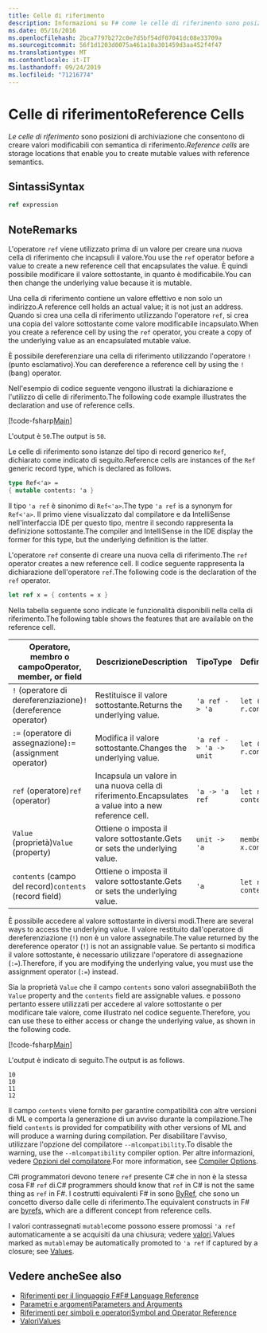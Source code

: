 ```yaml
---
title: Celle di riferimento
description: Informazioni su F# come le celle di riferimento sono posizioni di archiviazione che consentono di creare valori modificabili con la semantica di riferimento.
ms.date: 05/16/2016
ms.openlocfilehash: 2bca7797b272c0e7d5bf54df07041dc08e33709a
ms.sourcegitcommit: 56f1d1203d0075a461a10a301459d3aa452f4f47
ms.translationtype: MT
ms.contentlocale: it-IT
ms.lasthandoff: 09/24/2019
ms.locfileid: "71216774"
---
```

# <a name="reference-cells"></a><span data-ttu-id="effd6-103">Celle di riferimento</span><span class="sxs-lookup"><span data-stu-id="effd6-103">Reference Cells</span></span>

<span data-ttu-id="effd6-104">*Le celle di riferimento* sono posizioni di archiviazione che consentono di creare valori modificabili con semantica di riferimento.</span><span class="sxs-lookup"><span data-stu-id="effd6-104">*Reference cells* are storage locations that enable you to create mutable values with reference semantics.</span></span>

## <a name="syntax"></a><span data-ttu-id="effd6-105">Sintassi</span><span class="sxs-lookup"><span data-stu-id="effd6-105">Syntax</span></span>

```fsharp
ref expression
```

## <a name="remarks"></a><span data-ttu-id="effd6-106">Note</span><span class="sxs-lookup"><span data-stu-id="effd6-106">Remarks</span></span>

<span data-ttu-id="effd6-107">L'operatore `ref` viene utilizzato prima di un valore per creare una nuova cella di riferimento che incapsuli il valore.</span><span class="sxs-lookup"><span data-stu-id="effd6-107">You use the `ref` operator before a value to create a new reference cell that encapsulates the value.</span></span> <span data-ttu-id="effd6-108">È quindi possibile modificare il valore sottostante, in quanto è modificabile.</span><span class="sxs-lookup"><span data-stu-id="effd6-108">You can then change the underlying value because it is mutable.</span></span>

<span data-ttu-id="effd6-109">Una cella di riferimento contiene un valore effettivo e non solo un indirizzo.</span><span class="sxs-lookup"><span data-stu-id="effd6-109">A reference cell holds an actual value; it is not just an address.</span></span> <span data-ttu-id="effd6-110">Quando si crea una cella di riferimento utilizzando l'operatore `ref`, si crea una copia del valore sottostante come valore modificabile incapsulato.</span><span class="sxs-lookup"><span data-stu-id="effd6-110">When you create a reference cell by using the `ref` operator, you create a copy of the underlying value as an encapsulated mutable value.</span></span>

<span data-ttu-id="effd6-111">È possibile dereferenziare una cella di riferimento utilizzando l'operatore `!` (punto esclamativo).</span><span class="sxs-lookup"><span data-stu-id="effd6-111">You can dereference a reference cell by using the `!` (bang) operator.</span></span>

<span data-ttu-id="effd6-112">Nell'esempio di codice seguente vengono illustrati la dichiarazione e l'utilizzo di celle di riferimento.</span><span class="sxs-lookup"><span data-stu-id="effd6-112">The following code example illustrates the declaration and use of reference cells.</span></span>

[!code-fsharp[Main](~/samples/snippets/fsharp/lang-ref-1/snippet2201.fs)]

<span data-ttu-id="effd6-113">L'output è `50`.</span><span class="sxs-lookup"><span data-stu-id="effd6-113">The output is `50`.</span></span>

<span data-ttu-id="effd6-114">Le celle di riferimento sono istanze del tipo di record generico `Ref`, dichiarato come indicato di seguito.</span><span class="sxs-lookup"><span data-stu-id="effd6-114">Reference cells are instances of the `Ref` generic record type, which is declared as follows.</span></span>

```fsharp
type Ref<'a> =
{ mutable contents: 'a }
```

<span data-ttu-id="effd6-115">Il tipo `'a ref` è sinonimo di `Ref<'a>`.</span><span class="sxs-lookup"><span data-stu-id="effd6-115">The type `'a ref` is a synonym for `Ref<'a>`.</span></span> <span data-ttu-id="effd6-116">Il primo viene visualizzato dal compilatore e da IntelliSense nell'interfaccia IDE per questo tipo, mentre il secondo rappresenta la definizione sottostante.</span><span class="sxs-lookup"><span data-stu-id="effd6-116">The compiler and IntelliSense in the IDE display the former for this type, but the underlying definition is the latter.</span></span>

<span data-ttu-id="effd6-117">L'operatore `ref` consente di creare una nuova cella di riferimento.</span><span class="sxs-lookup"><span data-stu-id="effd6-117">The `ref` operator creates a new reference cell.</span></span> <span data-ttu-id="effd6-118">Il codice seguente rappresenta la dichiarazione dell'operatore `ref`.</span><span class="sxs-lookup"><span data-stu-id="effd6-118">The following code is the declaration of the `ref` operator.</span></span>

```fsharp
let ref x = { contents = x }
```

<span data-ttu-id="effd6-119">Nella tabella seguente sono indicate le funzionalità disponibili nella cella di riferimento.</span><span class="sxs-lookup"><span data-stu-id="effd6-119">The following table shows the features that are available on the reference cell.</span></span>

|<span data-ttu-id="effd6-120">Operatore, membro o campo</span><span class="sxs-lookup"><span data-stu-id="effd6-120">Operator, member, or field</span></span>|<span data-ttu-id="effd6-121">Descrizione</span><span class="sxs-lookup"><span data-stu-id="effd6-121">Description</span></span>|<span data-ttu-id="effd6-122">Tipo</span><span class="sxs-lookup"><span data-stu-id="effd6-122">Type</span></span>|<span data-ttu-id="effd6-123">Definizione</span><span class="sxs-lookup"><span data-stu-id="effd6-123">Definition</span></span>|
|--------------------------|-----------|----|----------|
|<span data-ttu-id="effd6-124">`!` (operatore di dereferenziazione)</span><span class="sxs-lookup"><span data-stu-id="effd6-124">`!` (dereference operator)</span></span>|<span data-ttu-id="effd6-125">Restituisce il valore sottostante.</span><span class="sxs-lookup"><span data-stu-id="effd6-125">Returns the underlying value.</span></span>|`'a ref -> 'a`|`let (!) r = r.contents`|
|<span data-ttu-id="effd6-126">`:=` (operatore di assegnazione)</span><span class="sxs-lookup"><span data-stu-id="effd6-126">`:=` (assignment operator)</span></span>|<span data-ttu-id="effd6-127">Modifica il valore sottostante.</span><span class="sxs-lookup"><span data-stu-id="effd6-127">Changes the underlying value.</span></span>|`'a ref -> 'a -> unit`|`let (:=) r x = r.contents <- x`|
|<span data-ttu-id="effd6-128">`ref` (operatore)</span><span class="sxs-lookup"><span data-stu-id="effd6-128">`ref` (operator)</span></span>|<span data-ttu-id="effd6-129">Incapsula un valore in una nuova cella di riferimento.</span><span class="sxs-lookup"><span data-stu-id="effd6-129">Encapsulates a value into a new reference cell.</span></span>|`'a -> 'a ref`|`let ref x = { contents = x }`|
|<span data-ttu-id="effd6-130">`Value` (proprietà)</span><span class="sxs-lookup"><span data-stu-id="effd6-130">`Value` (property)</span></span>|<span data-ttu-id="effd6-131">Ottiene o imposta il valore sottostante.</span><span class="sxs-lookup"><span data-stu-id="effd6-131">Gets or sets the underlying value.</span></span>|`unit -> 'a`|`member x.Value = x.contents`|
|<span data-ttu-id="effd6-132">`contents` (campo del record)</span><span class="sxs-lookup"><span data-stu-id="effd6-132">`contents` (record field)</span></span>|<span data-ttu-id="effd6-133">Ottiene o imposta il valore sottostante.</span><span class="sxs-lookup"><span data-stu-id="effd6-133">Gets or sets the underlying value.</span></span>|`'a`|`let ref x = { contents = x }`|

<span data-ttu-id="effd6-134">È possibile accedere al valore sottostante in diversi modi.</span><span class="sxs-lookup"><span data-stu-id="effd6-134">There are several ways to access the underlying value.</span></span> <span data-ttu-id="effd6-135">Il valore restituito dall'operatore di dereferenziazione (`!`) non è un valore assegnabile.</span><span class="sxs-lookup"><span data-stu-id="effd6-135">The value returned by the dereference operator (`!`) is not an assignable value.</span></span> <span data-ttu-id="effd6-136">Se pertanto si modifica il valore sottostante, è necessario utilizzare l'operatore di assegnazione (`:=`).</span><span class="sxs-lookup"><span data-stu-id="effd6-136">Therefore, if you are modifying the underlying value, you must use the assignment operator (`:=`) instead.</span></span>

<span data-ttu-id="effd6-137">Sia la proprietà `Value` che il campo `contents` sono valori assegnabili</span><span class="sxs-lookup"><span data-stu-id="effd6-137">Both the `Value` property and the `contents` field are assignable values.</span></span> <span data-ttu-id="effd6-138">e possono pertanto essere utilizzati per accedere al valore sottostante o per modificare tale valore, come illustrato nel codice seguente.</span><span class="sxs-lookup"><span data-stu-id="effd6-138">Therefore, you can use these to either access or change the underlying value, as shown in the following code.</span></span>

[!code-fsharp[Main](~/samples/snippets/fsharp/lang-ref-1/snippet2203.fs)]

<span data-ttu-id="effd6-139">L'output è indicato di seguito.</span><span class="sxs-lookup"><span data-stu-id="effd6-139">The output is as follows.</span></span>

```console
10
10
11
12
```

<span data-ttu-id="effd6-140">Il campo `contents` viene fornito per garantire compatibilità con altre versioni di ML e comporta la generazione di un avviso durante la compilazione.</span><span class="sxs-lookup"><span data-stu-id="effd6-140">The field `contents` is provided for compatibility with other versions of ML and will produce a warning during compilation.</span></span> <span data-ttu-id="effd6-141">Per disabilitare l'avviso, utilizzare l'opzione del compilatore `--mlcompatibility`.</span><span class="sxs-lookup"><span data-stu-id="effd6-141">To disable the warning, use the `--mlcompatibility` compiler option.</span></span> <span data-ttu-id="effd6-142">Per altre informazioni, vedere [Opzioni del compilatore](compiler-options.md).</span><span class="sxs-lookup"><span data-stu-id="effd6-142">For more information, see [Compiler Options](compiler-options.md).</span></span>

<span data-ttu-id="effd6-143">C#i programmatori devono tenere `ref` presente C# che in non è la stessa cosa F# `ref` di.</span><span class="sxs-lookup"><span data-stu-id="effd6-143">C# programmers should know that `ref` in C# is not the same thing as `ref` in F#.</span></span> <span data-ttu-id="effd6-144">I costrutti equivalenti F# in sono [ByRef](byrefs.md), che sono un concetto diverso dalle celle di riferimento.</span><span class="sxs-lookup"><span data-stu-id="effd6-144">The equivalent constructs in F# are [byrefs](byrefs.md), which are a different concept from reference cells.</span></span>

<span data-ttu-id="effd6-145">I valori contrassegnati `mutable`come possono essere promossi `'a ref` automaticamente a se acquisiti da una chiusura; vedere [valori](./values/index.md).</span><span class="sxs-lookup"><span data-stu-id="effd6-145">Values marked as `mutable`may be automatically promoted to `'a ref` if captured by a closure; see [Values](./values/index.md).</span></span>

## <a name="see-also"></a><span data-ttu-id="effd6-146">Vedere anche</span><span class="sxs-lookup"><span data-stu-id="effd6-146">See also</span></span>

- [<span data-ttu-id="effd6-147">Riferimenti per il linguaggio F#</span><span class="sxs-lookup"><span data-stu-id="effd6-147">F# Language Reference</span></span>](index.md)
- [<span data-ttu-id="effd6-148">Parametri e argomenti</span><span class="sxs-lookup"><span data-stu-id="effd6-148">Parameters and Arguments</span></span>](parameters-and-arguments.md)
- [<span data-ttu-id="effd6-149">Riferimenti per simboli e operatori</span><span class="sxs-lookup"><span data-stu-id="effd6-149">Symbol and Operator Reference</span></span>](./symbol-and-operator-reference/index.md)
- [<span data-ttu-id="effd6-150">Valori</span><span class="sxs-lookup"><span data-stu-id="effd6-150">Values</span></span>](./values/index.md)
